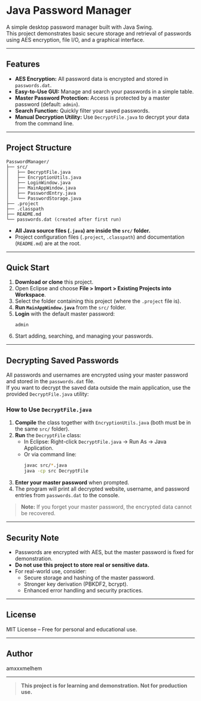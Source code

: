 # Java Password Manager

A simple desktop password manager built with Java Swing.  
This project demonstrates basic secure storage and retrieval of passwords using AES encryption, file I/O, and a graphical interface.

---

## Features

- **AES Encryption:** All password data is encrypted and stored in `passwords.dat`.
- **Easy-to-Use GUI:** Manage and search your passwords in a simple table.
- **Master Password Protection:** Access is protected by a master password (default: `admin`).
- **Search Function:** Quickly filter your saved passwords.
- **Manual Decryption Utility:** Use `DecryptFile.java` to decrypt your data from the command line.

---

## Project Structure

```
PasswordManager/
├── src/
│   ├── DecryptFile.java
│   ├── EncryptionUtils.java
│   ├── LoginWindow.java
│   ├── MainAppWindow.java
│   ├── PasswordEntry.java
│   └── PasswordStorage.java
├── .project
├── .classpath
├── README.md
└── passwords.dat (created after first run)
```

- **All Java source files (`.java`) are inside the `src/` folder.**
- Project configuration files (`.project`, `.classpath`) and documentation (`README.md`) are at the root.

---

## Quick Start

1. **Download or clone** this project.
2. Open Eclipse and choose **File > Import > Existing Projects into Workspace**.
3. Select the folder containing this project (where the `.project` file is).
4. **Run `MainAppWindow.java`** from the `src/` folder.
5. **Login** with the default master password:  
   ```
   admin
   ```
6. Start adding, searching, and managing your passwords.

---

## Decrypting Saved Passwords

All passwords and usernames are encrypted using your master password and stored in the `passwords.dat` file.  
If you want to decrypt the saved data outside the main application, use the provided `DecryptFile.java` utility:

### How to Use `DecryptFile.java`

1. **Compile** the class together with `EncryptionUtils.java` (both must be in the same `src/` folder).
2. **Run** the `DecryptFile` class:
   - In Eclipse: Right-click `DecryptFile.java` → Run As → Java Application.
   - Or via command line:
     ```sh
     javac src/*.java
     java -cp src DecryptFile
     ```
3. **Enter your master password** when prompted.
4. The program will print all decrypted website, username, and password entries from `passwords.dat` to the console.

> **Note:** If you forget your master password, the encrypted data cannot be recovered.

---

## Security Note

- Passwords are encrypted with AES, but the master password is fixed for demonstration.
- **Do not use this project to store real or sensitive data.**
- For real-world use, consider:
  - Secure storage and hashing of the master password.
  - Stronger key derivation (PBKDF2, bcrypt).
  - Enhanced error handling and security practices.

---

## License

MIT License – Free for personal and educational use.

---

## Author

amxxxmelhem

---

> **This project is for learning and demonstration. Not for production use.**
